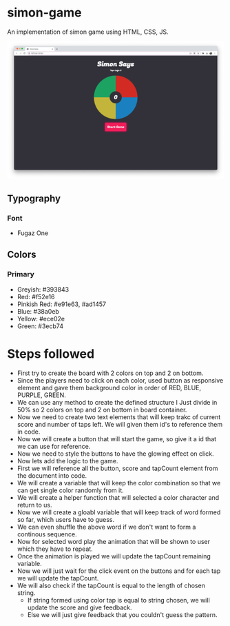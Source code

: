 # simon-game
An implementation of simon game using HTML, CSS, JS.

![](./simon_game.png)

## Typography

### Font
- Fugaz One

## Colors

### Primary
- Greyish: #393843
- Red: #f52e16
- Pinkish Red: #e91e63, #ad1457
- Blue: #38a0eb
- Yellow: #ece02e
- Green: #3ecb74


# Steps followed
- First try to create the board with 2 colors on top and 2 on bottom.
- Since the players need to click on each color, used button as responsive element and gave them background color in order of RED, BLUE, PURPLE, GREEN.
- We can use any method to create the defined structure I Just divide in 50% so 2 colors on top and 2 on bottom in board container.
- Now we need to create two text elements that will keep trakc of current score and number of taps left. We will given them id's to reference them in code.
- Now we will create a button that will start the game, so give it a id that we can use for reference.
- Now we need to style the buttons to have the glowing effect on click.
- Now lets add the logic to the game.
- First we will reference all the button, score and tapCount element from the document into code.
- We will create a variable that will keep the color combination so that we can get single color randomly from it.
- We will create a helper function that will selected a color character and return to us.
- Now we will create a gloabl variable that will keep track of word formed so far, which users have to guess.
- We can even shuffle the above word if we don't want to form a continous sequence.
- Now for selected word play the animation that will be shown to user which they have to repeat.
- Once the animation is played we will update the tapCount remaining variable.
- Now we will just wait for the click event on the buttons and for each tap we will update the tapCount.
- We will also check if the tapCount is equal to the length of chosen string.
   - If string formed using color tap is equal to string chosen, we will update the score and give feedback.
   - Else we will just give feedback that you couldn't guess the pattern.

